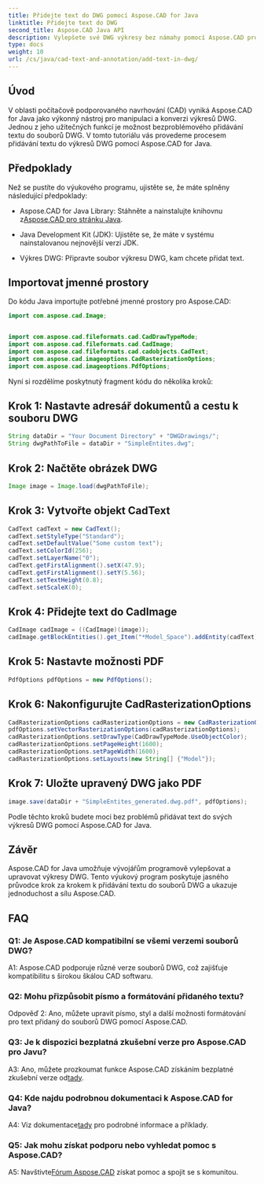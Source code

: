 ```yaml
---
title: Přidejte text do DWG pomocí Aspose.CAD for Java
linktitle: Přidejte text do DWG
second_title: Aspose.CAD Java API
description: Vylepšete své DWG výkresy bez námahy pomocí Aspose.CAD pro Java. Přidejte text hladce pomocí našeho podrobného průvodce.
type: docs
weight: 10
url: /cs/java/cad-text-and-annotation/add-text-in-dwg/
---
```

## Úvod

V oblasti počítačově podporovaného navrhování (CAD) vyniká Aspose.CAD for Java jako výkonný nástroj pro manipulaci a konverzi výkresů DWG. Jednou z jeho užitečných funkcí je možnost bezproblémového přidávání textu do souborů DWG. V tomto tutoriálu vás provedeme procesem přidávání textu do výkresů DWG pomocí Aspose.CAD for Java.

## Předpoklady

Než se pustíte do výukového programu, ujistěte se, že máte splněny následující předpoklady:

-  Aspose.CAD for Java Library: Stáhněte a nainstalujte knihovnu z[Aspose.CAD pro stránku Java](https://releases.aspose.com/cad/java/).

- Java Development Kit (JDK): Ujistěte se, že máte v systému nainstalovanou nejnovější verzi JDK.

- Výkres DWG: Připravte soubor výkresu DWG, kam chcete přidat text.

## Importovat jmenné prostory

Do kódu Java importujte potřebné jmenné prostory pro Aspose.CAD:

```java
import com.aspose.cad.Image;


import com.aspose.cad.fileformats.cad.CadDrawTypeMode;
import com.aspose.cad.fileformats.cad.CadImage;
import com.aspose.cad.fileformats.cad.cadobjects.CadText;
import com.aspose.cad.imageoptions.CadRasterizationOptions;
import com.aspose.cad.imageoptions.PdfOptions;
```

Nyní si rozdělíme poskytnutý fragment kódu do několika kroků:

## Krok 1: Nastavte adresář dokumentů a cestu k souboru DWG

```java
String dataDir = "Your Document Directory" + "DWGDrawings/";
String dwgPathToFile = dataDir + "SimpleEntites.dwg";
```

## Krok 2: Načtěte obrázek DWG

```java
Image image = Image.load(dwgPathToFile);
```

## Krok 3: Vytvořte objekt CadText

```java
CadText cadText = new CadText();
cadText.setStyleType("Standard");
cadText.setDefaultValue("Some custom text");
cadText.setColorId(256);
cadText.setLayerName("0");
cadText.getFirstAlignment().setX(47.9);
cadText.getFirstAlignment().setY(5.56);
cadText.setTextHeight(0.8);
cadText.setScaleX(0);
```

## Krok 4: Přidejte text do CadImage

```java
CadImage cadImage = ((CadImage)(image));
cadImage.getBlockEntities().get_Item("*Model_Space").addEntity(cadText);
```

## Krok 5: Nastavte možnosti PDF

```java
PdfOptions pdfOptions = new PdfOptions();
```

## Krok 6: Nakonfigurujte CadRasterizationOptions

```java
CadRasterizationOptions cadRasterizationOptions = new CadRasterizationOptions();
pdfOptions.setVectorRasterizationOptions(cadRasterizationOptions);
cadRasterizationOptions.setDrawType(CadDrawTypeMode.UseObjectColor);
cadRasterizationOptions.setPageHeight(1600);
cadRasterizationOptions.setPageWidth(1600);
cadRasterizationOptions.setLayouts(new String[] {"Model"});
```

## Krok 7: Uložte upravený DWG jako PDF

```java
image.save(dataDir + "SimpleEntites_generated.dwg.pdf", pdfOptions);
```

Podle těchto kroků budete moci bez problémů přidávat text do svých výkresů DWG pomocí Aspose.CAD for Java.

## Závěr

Aspose.CAD for Java umožňuje vývojářům programově vylepšovat a upravovat výkresy DWG. Tento výukový program poskytuje jasného průvodce krok za krokem k přidávání textu do souborů DWG a ukazuje jednoduchost a sílu Aspose.CAD.

## FAQ

### Q1: Je Aspose.CAD kompatibilní se všemi verzemi souborů DWG?

A1: Aspose.CAD podporuje různé verze souborů DWG, což zajišťuje kompatibilitu s širokou škálou CAD softwaru.

### Q2: Mohu přizpůsobit písmo a formátování přidaného textu?

Odpověď 2: Ano, můžete upravit písmo, styl a další možnosti formátování pro text přidaný do souborů DWG pomocí Aspose.CAD.

### Q3: Je k dispozici bezplatná zkušební verze pro Aspose.CAD pro Javu?

 A3: Ano, můžete prozkoumat funkce Aspose.CAD získáním bezplatné zkušební verze od[tady](https://releases.aspose.com/).

### Q4: Kde najdu podrobnou dokumentaci k Aspose.CAD for Java?

 A4: Viz dokumentace[tady](https://reference.aspose.com/cad/java/) pro podrobné informace a příklady.

### Q5: Jak mohu získat podporu nebo vyhledat pomoc s Aspose.CAD?

A5: Navštivte[Fórum Aspose.CAD](https://forum.aspose.com/c/cad/19) získat pomoc a spojit se s komunitou.